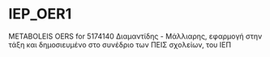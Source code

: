 # IEP_OER1
METABOLEIS
OERS for 5174140
Διαμαντίδης - Μάλλιαρης, εφαρμογή στην τάξη και δημοσιευμένο στο συνέδριο των ΠΕΙΣ σχολείων, του ΙΕΠ
